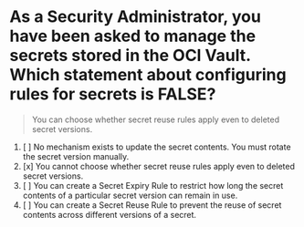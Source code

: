 # As a Security Administrator, you have been asked to manage the secrets stored in the OCI Vault. Which statement about configuring rules for secrets is FALSE?

> You can choose whether secret reuse rules apply even to deleted secret versions.

1. [ ] No mechanism exists to update the secret contents. You must rotate the secret version manually.
1. [x] You cannot choose whether secret reuse rules apply even to deleted secret versions.
1. [ ] You can create a Secret Expiry Rule to restrict how long the secret contents of a particular secret version can remain in use.
1. [ ] You can create a Secret Reuse Rule to prevent the reuse of secret contents across different versions of a secret.